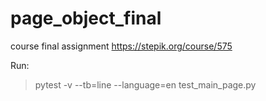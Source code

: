 # page_object_final
 course final assignment https://stepik.org/course/575

Run: 
> pytest -v --tb=line --language=en test_main_page.py